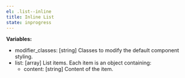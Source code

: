 ```yaml
---
el: .list--inline
title: Inline List
state: inprogress
---
```


__Variables:__
* modifier_classes: [string] Classes to modify the default component styling.
* list: [array] List items. Each item is an object containing:
  * content: [string] Content of the item.
